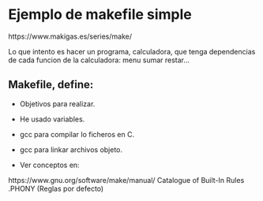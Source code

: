 # Ejemplo de makefile simple
<link>https://www.makigas.es/series/make/</link>

Lo que intento es hacer un programa, calculadora, que tenga dependencias de cada funcion de la calculadora:
menu
sumar
restar...

## Makefile, define:
- Objetivos para realizar.
- He usado variables.
- gcc para compilar lo ficheros en C.
- gcc para linkar archivos objeto.

- Ver conceptos en:
<link>https://www.gnu.org/software/make/manual/</link>
Catalogue of Built-In Rules
.PHONY (Reglas por defecto)